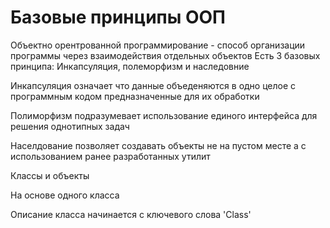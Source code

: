 # Базовые принципы ООП

Объектно орентрованной программирование - способ организации программы через взаимодействия отдельных объектов
Есть 3 базовых принципа: Инкапсуляция, полеморфизм и наследовние

Инкапсуляция означает что данные объеденяются в одно целое с программным кодом предназначенные для их обработки

Полиморфизм подразумевает использование единого интерфейса для решения однотипных задач

Населдование позволяет создавать объекты не на пустом месте а с использованием ранее разработанных утилит

Классы и объекты

На основе одного класса 

Описание класса начинается с ключевого слова 'Class'
